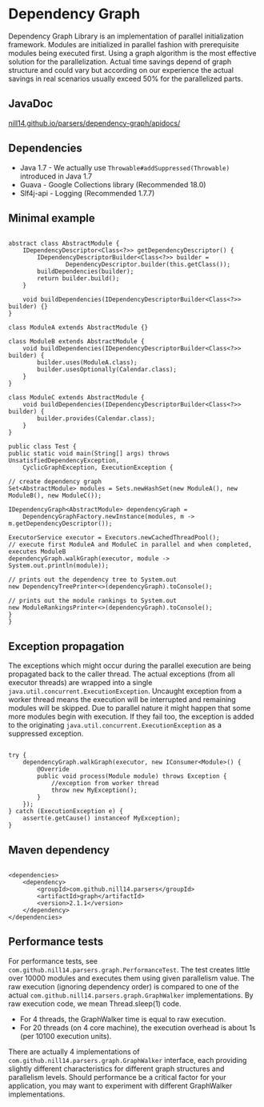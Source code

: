 Dependency Graph
================

Dependency Graph Library is an implementation of parallel initialization framework.
Modules are initialized in parallel fashion with prerequisite modules being executed first.
Using a graph algorithm is the most effective solution for the parallelization.
Actual time savings depend of graph structure and could vary
but according on our experience the actual savings in real scenarios usually exceed 50% for the parallelized parts.

JavaDoc
-------

[nill14.github.io/parsers/dependency-graph/apidocs/](https://nill14.github.io/parsers/dependency-graph/apidocs/)

Dependencies
------------

 * Java 1.7 - We actually use <code>Throwable#addSuppressed(Throwable)</code> introduced in Java 1.7
 * Guava - Google Collections library (Recommended 18.0)
 * Slf4j-api - Logging (Recommended 1.7.7)
 

Minimal example
---------------
<pre><code>
abstract class AbstractModule {
	IDependencyDescriptor&lt;Class&lt;?&gt;&gt; getDependencyDescriptor() {
		IDependencyDescriptorBuilder&lt;Class&lt;?&gt;&gt; builder = 
				DependencyDescriptor.builder(this.getClass());
		buildDependencies(builder);
		return builder.build();
	}

	void buildDependencies(IDependencyDescriptorBuilder&lt;Class&lt;?&gt;&gt; builder) {}
}

class ModuleA extends AbstractModule {}

class ModuleB extends AbstractModule {
	void buildDependencies(IDependencyDescriptorBuilder&lt;Class&lt;?&gt;&gt; builder) {
		builder.uses(ModuleA.class);
		builder.usesOptionally(Calendar.class);
	}
}

class ModuleC extends AbstractModule {
	void buildDependencies(IDependencyDescriptorBuilder&lt;Class&lt;?&gt;&gt; builder) {
		builder.provides(Calendar.class);
	}
}

public class Test {
public static void main(String[] args) throws UnsatisfiedDependencyException, 
	CyclicGraphException, ExecutionException {
	
// create dependency graph
Set&lt;AbstractModule&gt; modules = Sets.newHashSet(new ModuleA(), new ModuleB(), new ModuleC());

IDependencyGraph&lt;AbstractModule&gt; dependencyGraph = 
	DependencyGraphFactory.newInstance(modules, m -&gt; m.getDependencyDescriptor());

ExecutorService executor = Executors.newCachedThreadPool();
// execute first ModuleA and ModuleC in parallel and when completed, executes ModuleB
dependencyGraph.walkGraph(executor, module -&gt; System.out.println(module));

// prints out the dependency tree to System.out
new DependencyTreePrinter&lt;&gt;(dependencyGraph).toConsole();

// prints out the module rankings to System.out
new ModuleRankingsPrinter&lt;&gt;(dependencyGraph).toConsole();
}
}
</code></pre>

Exception propagation
---------------------

The exceptions which might occur during the parallel execution are being propagated back to the caller thread.
The actual exceptions (from all executor threads) are wrapped into a single `java.util.concurrent.ExecutionException`.
Uncaught exception from a worker thread means the execution will be interrupted and remaining modules will be skipped.
Due to parallel nature it might happen that some more modules begin with execution. If they fail too, 
the exception is added to the originating `java.util.concurrent.ExecutionException` as a suppressed exception.

<pre><code>
try {
	dependencyGraph.walkGraph(executor, new IConsumer&lt;Module&gt;() {
		@Override
		public void process(Module module) throws Exception {
			//exception from worker thread	
			throw new MyException();
		}
	});
} catch (ExecutionException e) {
	assert(e.getCause() instanceof MyException);
}	
</code></pre>


Maven dependency
---------------

<pre><code>
&lt;dependencies&gt;
	&lt;dependency&gt;
		&lt;groupId&gt;com.github.nill14.parsers&lt;/groupId&gt;
		&lt;artifactId&gt;graph&lt;/artifactId&gt;
		&lt;version&gt;2.1.1&lt;/version&gt;
	&lt;/dependency&gt;
&lt;/dependencies&gt;
</code></pre>


Performance tests
-----------------
For performance tests, see `com.github.nill14.parsers.graph.PerformanceTest`.
The test creates little over 10000 modules and executes them using given parallelism value. 
The raw execution (ignoring dependency order) is compared to one of the actual 
`com.github.nill14.parsers.graph.GraphWalker` implementations. By raw execution code, we mean Thread.sleep(1) code.

 * For 4 threads, the GraphWalker time is equal to raw execution.
 * For 20 threads (on 4 core machine), the execution overhead is about 1s (per 10100 execution units).
 
There are actually 4 implementations of `com.github.nill14.parsers.graph.GraphWalker` interface, 
each providing slightly different characteristics for different graph structures and parallelism levels.
Should performance be a critical factor for your application, you may want to experiment with different GraphWalker implementations.   

 